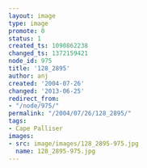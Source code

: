 ```yaml
---
layout: image
type: image
promote: 0
status: 1
created_ts: 1090862238
changed_ts: 1372159421
node_id: 975
title: '128_2895'
author: anj
created: '2004-07-26'
changed: '2013-06-25'
redirect_from:
- "/node/975/"
permalink: "/2004/07/26/128_2895/"
tags:
- Cape Palliser
images:
- src: image/images/128_2895-975.jpg
  name: 128_2895-975.jpg
---
```


